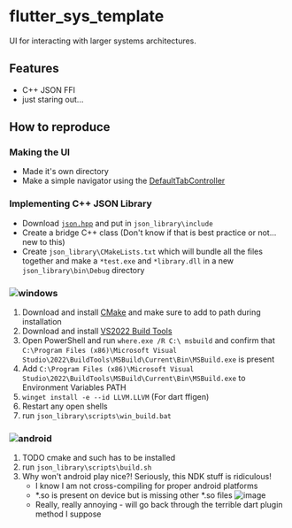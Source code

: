 # flutter_sys_template

UI for interacting with larger systems architectures.

## Features

- C++ JSON FFI
- just staring out...

## How to reproduce

### Making the UI
- Made it's own directory
- Make a simple navigator using the [DefaultTabController](https://api.flutter.dev/flutter/material/DefaultTabController-class.html)

### Implementing C++ JSON Library
- Download [`json.hpp`](https://github.com/nlohmann/json/releases) and put in `json_library\include`
- Create a bridge C++ class (Don't know if that is best practice or not... new to this)
- Create `json_library\CMakeLists.txt` which will bundle all the files together and make a `*test.exe` and `*library.dll` in a new `json_library\bin\Debug` directory

### ![windows](https://img.shields.io/badge/Windows-0078D6?style=for-the-badge&logo=windows&logoColor=white)
1. Download and install [CMake](https://cmake.org/download/) and make sure to add to path during installation
1. Download and install [VS2022 Build Tools](https://aka.ms/vs/17/release/vs_BuildTools.exe)
1. Open PowerShell and run `where.exe /R C:\ msbuild` and confirm that `C:\Program Files (x86)\Microsoft Visual Studio\2022\BuildTools\MSBuild\Current\Bin\MSBuild.exe` is present
1. Add `C:\Program Files (x86)\Microsoft Visual Studio\2022\BuildTools\MSBuild\Current\Bin\MSBuild.exe` to Environment Variables PATH
1. `winget install -e --id LLVM.LLVM` (For dart ffigen)
1. Restart any open shells
1. run `json_library\scripts\win_build.bat`

### ![android](https://img.shields.io/badge/Android-3DDC84?style=for-the-badge&logo=android&logoColor=white)
1. TODO cmake and such has to be installed
1. run `json_library\scripts\build.sh`
1. Why won't android play nice?! Seriously, this NDK stuff is ridiculous!
    - I know I am not cross-compiling for proper android platforms
    - *.so is present on device but is missing other *.so files
      ![image](https://github.com/bradmartin333/flutter_sys_template/assets/19335151/5d0d31f4-b3ab-462e-94d3-6123308d8524)
    - Really, really annoying - will go back through the terrible dart plugin method I suppose
